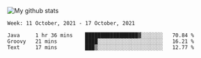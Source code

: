 ![My github stats](https://github-readme-stats.vercel.app/api?username=romvoid95&theme=gruvbox&include_all_commits=true&show_icons=true")

<!--START_SECTION:waka-->
```text
Week: 11 October, 2021 - 17 October, 2021

Java     1 hr 36 mins    █████████████████▓░░░░░░░   70.84 % 
Groovy   21 mins         ████░░░░░░░░░░░░░░░░░░░░░   16.21 % 
Text     17 mins         ███▒░░░░░░░░░░░░░░░░░░░░░   12.77 % 
```
<!--END_SECTION:waka-->
